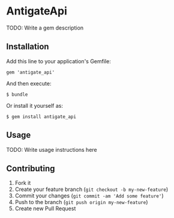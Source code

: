 # AntigateApi

TODO: Write a gem description

## Installation

Add this line to your application's Gemfile:

    gem 'antigate_api'

And then execute:

    $ bundle

Or install it yourself as:

    $ gem install antigate_api

## Usage

TODO: Write usage instructions here

## Contributing

1. Fork it
2. Create your feature branch (`git checkout -b my-new-feature`)
3. Commit your changes (`git commit -am 'Add some feature'`)
4. Push to the branch (`git push origin my-new-feature`)
5. Create new Pull Request
